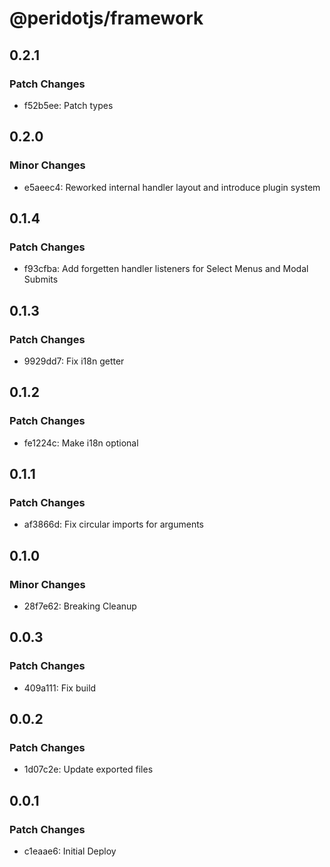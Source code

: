 # @peridotjs/framework

## 0.2.1

### Patch Changes

-   f52b5ee: Patch types

## 0.2.0

### Minor Changes

-   e5aeec4: Reworked internal handler layout and introduce plugin system

## 0.1.4

### Patch Changes

-   f93cfba: Add forgetten handler listeners for Select Menus and Modal Submits

## 0.1.3

### Patch Changes

-   9929dd7: Fix i18n getter

## 0.1.2

### Patch Changes

-   fe1224c: Make i18n optional

## 0.1.1

### Patch Changes

-   af3866d: Fix circular imports for arguments

## 0.1.0

### Minor Changes

-   28f7e62: Breaking Cleanup

## 0.0.3

### Patch Changes

-   409a111: Fix build

## 0.0.2

### Patch Changes

-   1d07c2e: Update exported files

## 0.0.1

### Patch Changes

-   c1eaae6: Initial Deploy
